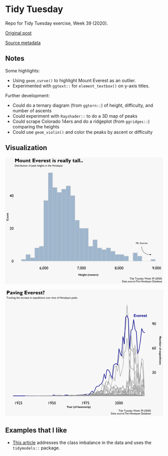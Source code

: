 # Tidy Tuesday
Repo for Tidy Tuesday exercise, Week 39 (2020).

[Original post](https://www.alexcookson.com/post/analyzing-himalayan-peaks-first-ascents/)

[Source metadata](https://www.himalayandatabase.com/)

## Notes  

Some highlights:

*  Using `geom_curve()` to highlight Mount Everest as an outlier. 
*  Experimented with `ggtext::` for `element_textbox()` on y-axis titles.  

Further development:  

*  Could do a ternary diagram (from `ggtern::`) of height, difficulty, and number of ascents  
*  Could experiment with `Rayshader::` to do a 3D map of peaks
*  Could scrape Colorado 14ers and do a ridgeplot (from `ggridges::`) comparing the heights  
*  Could use `geom_violin()` and color the peaks by ascent or difficulty

## Visualization  

![](https://github.com/mrafa3/tidy_tuesday/blob/master/2020/week39/graphics/peak_hist_viz.png)

![](https://github.com/mrafa3/tidy_tuesday/blob/master/2020/week39/graphics/paving_everest_viz.png)

## Examples that I like  

*  [This article](https://www.r-bloggers.com/2020/09/handle-class-imbalance-in-tidytuesday-climbing-expedition-data-with-tidymodels/) addresses the class imbalance in the data and uses the `tidymodels::` package.  